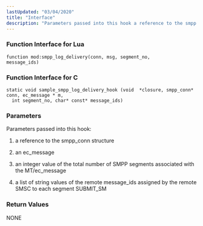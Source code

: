 ```yaml
---
lastUpdated: "03/04/2020"
title: "Interface"
description: "Parameters passed into this hook a reference to the smpp conn structure an ec message an integer value of the total number of SMPP segments associated with the MT ec message a list of string values of the remote message ids assigned by the remote SMSC to each segment SUBMIT..."
---
```


### <a name="idp503552"></a> Function Interface for Lua

```
function mod:smpp_log_delivery(conn, msg, segment_no,
message_ids)
```

### <a name="idp505280"></a> Function Interface for C

```
static void sample_smpp_log_delivery_hook (void  *closure, smpp_conn* conn, ec_message * m,
  int segment_no, char* const* message_ids)
```

### <a name="idp507216"></a> Parameters

Parameters passed into this hook:

1.  a reference to the smpp_conn structure

2.  an ec_message

3.  an integer value of the total number of SMPP segments associated with the MT/ec_message

4.  a list of string values of the remote message_ids assigned by the remote SMSC to each segment SUBMIT_SM

### <a name="idp471888"></a> Return Values

NONE